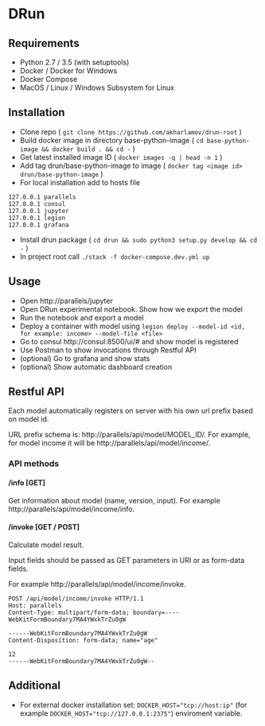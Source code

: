 # DRun


## Requirements
* Python 2.7 / 3.5 (with setuptools)
* Docker / Docker for Windows
* Docker Compose
* MacOS / Linux / Windows Subsystem for Linux

## Installation
* Clone repo ( `git clone https://github.com/akharlamov/drun-root` )
* Build docker image in directory base-python-image ( `cd base-python-image && docker build . && cd -` )
* Get latest installed image ID ( `docker images -q | head -n 1` )
* Add tag drun/base-python-image to image ( `docker tag <image id> drun/base-python-image` )
* For local installation add to hosts file
```
127.0.0.1 parallels
127.0.0.1 consul
127.0.0.1 jupyter
127.0.0.1 legion
127.0.0.1 grafana
```
* Install drun package ( `cd drun && sudo python3 setup.py develop && cd -` )
* In project root call `./stack -f docker-compose.dev.yml up`

## Usage
* Open http://parallels/jupyter
* Open DRun experimental notebook. Show how we export the model
* Run the notebook and export a model
* Deploy a container with model using
`legion deploy --model-id <id, for example: income> --model-file <file>`
* Go to consul http://consul:8500/ui/# and show model is registered
* Use Postman to show invocations through Restful API
* (optional) Go to grafana and show stats
* (optional) Show automatic dashboard creation

## Restful API
Each model automatically registers on server with his own url prefix based on model id.

URL prefix schema is: http://parallels/api/model/MODEL_ID/.
For example, for model income it will be http://parallels/api/model/income/.

### API methods
#### /info [GET]
Get information about model (name, version, input).
For example http://parallels/api/model/income/info.

#### /invoke [GET / POST]
Calculate model result.

Input fields should be passed as GET parameters in URI or as form-data fields.

For example http://parallels/api/model/income/invoke.
```
POST /api/model/income/invoke HTTP/1.1
Host: parallels
Content-Type: multipart/form-data; boundary=----WebKitFormBoundary7MA4YWxkTrZu0gW

------WebKitFormBoundary7MA4YWxkTrZu0gW
Content-Disposition: form-data; name="age"

12
------WebKitFormBoundary7MA4YWxkTrZu0gW--
```

## Additional
* For external docker installation set: `DOCKER_HOST="tcp://host:ip"` (for example `DOCKER_HOST="tcp://127.0.0.1:2375"`) enviroment variable.


